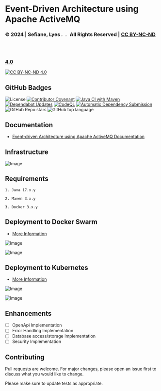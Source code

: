 # Event-Driven Architecture using Apache ActiveMQ

### © 2024 | Sefiane, Lyes <img src="https://raw.githubusercontent.com/wiki/lyes-sefiane/grocery-items-management-application/images/algeria-flag-icon.png" width="2%"> <img src="https://raw.githubusercontent.com/wiki/lyes-sefiane/grocery-items-management-application/images/canada-flag-icon.png" width="2%"> All Rights Reserved | [CC BY-NC-ND 4.0](https://creativecommons.org/licenses/by-nc-nd/4.0/)

[![CC BY-NC-ND 4.0][cc-by-nc-nd-image]][cc-by-nc-nd]

[cc-by-nc-nd]: http://creativecommons.org/licenses/by-nc-nd/4.0/
[cc-by-nc-nd-image]: https://licensebuttons.net/l/by-nc-nd/4.0/88x31.png
[cc-by-nc-nd-shield]: https://img.shields.io/badge/License-CC%20BY--NC--ND%204.0-lightgrey.svg

## GitHub Badges

![License](https://img.shields.io/static/v1?label=License&message=CC-BY-NC-ND-4.0&color=green)
[![Contributor Covenant](https://img.shields.io/badge/Contributor%20Covenant-2.1-4baaaa.svg)](code_of_conduct.md)
[![Java CI with Maven](https://github.com/lyes-sefiane/publisher-subscriber-microservices/actions/workflows/maven.yml/badge.svg)](https://github.com/lyes-sefiane/publisher-subscriber-microservices/actions/workflows/maven.yml)
[![Dependabot Updates](https://github.com/lyes-sefiane/publisher-subscriber-microservices/actions/workflows/dependabot/dependabot-updates/badge.svg)](https://github.com/lyes-sefiane/publisher-subscriber-microservices/actions/workflows/dependabot/dependabot-updates)
[![CodeQL](https://github.com/lyes-sefiane/publisher-subscriber-microservices/actions/workflows/github-code-scanning/codeql/badge.svg)](https://github.com/lyes-sefiane/publisher-subscriber-microservices/actions/workflows/github-code-scanning/codeql)
[![Automatic Dependency Submission](https://github.com/lyes-sefiane/publisher-subscriber-microservices/actions/workflows/dependency-graph/auto-submission/badge.svg)](https://github.com/lyes-sefiane/publisher-subscriber-microservices/actions/workflows/dependency-graph/auto-submission)
![GitHub Repo stars](https://img.shields.io/github/stars/lyes-sefiane/publisher-subscriber-microservices?style=social)
![GitHub top language](https://img.shields.io/github/languages/top/lyes-sefiane/publisher-subscriber-microservices)

## Documentation

* [Event‐driven Architecture using Apache ActiveMQ Documentation](https://github.com/lyes-sefiane/event-driven-architecture-using-apache-activemq/wiki/Event%E2%80%90driven-Architecture-using-Apache-ActiveMQ)


## Infrastructure

![Image](https://raw.githubusercontent.com/wiki/lyes-sefiane/publisher-subscriber-microservices/images/Dev-Mode.PNG)

## Requirements
```
1. Java 17.x.y

2. Maven 3.x.y

3. Docker 3.x.y
```

## Deployment to Docker Swarm

* [More Information](https://github.com/lyes-sefiane/event-driven-architecture-using-apache-activemq/wiki/Docker-Swarm)

![Image](https://raw.githubusercontent.com/wiki/lyes-sefiane/publisher-subscriber-microservices/images/Orchestration-Swarm.PNG)

![Image](https://raw.githubusercontent.com/wiki/lyes-sefiane/publisher-subscriber-microservices/images/docker-swarm-visualizer.PNG)


## Deployment to Kubernetes

* [More Information](https://github.com/lyes-sefiane/event-driven-architecture-using-apache-activemq/wiki/Kubernetes)

![Image](https://raw.githubusercontent.com/wiki/lyes-sefiane/publisher-subscriber-microservices/images/kubernetes-cluster.PNG)

![Image](https://raw.githubusercontent.com/wiki/lyes-sefiane/publisher-subscriber-microservices/images/kubernetes-deployment.PNG)

## Enhancements

- [ ] OpenApi Implementation 
- [ ] Error Handling Implementation 
- [ ] Database access/storage Implementation
- [ ] Security Implementation

## Contributing
Pull requests are welcome. For major changes, please open an issue first to discuss what you would like to change.

Please make sure to update tests as appropriate.

